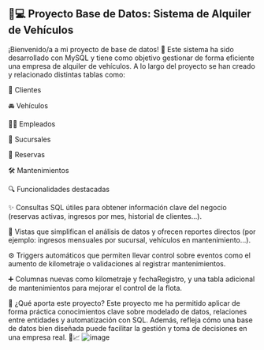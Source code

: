 ## 🚗💻 Proyecto Base de Datos: Sistema de Alquiler de Vehículos
¡Bienvenido/a a mi proyecto de base de datos! 🎉 Este sistema ha sido desarrollado con MySQL y tiene como objetivo gestionar de forma eficiente una empresa de alquiler de vehículos. A lo largo del proyecto se han creado y relacionado distintas tablas como:

👤 Clientes

🚘 Vehículos

🧑‍💼 Empleados

🏢 Sucursales

📅 Reservas

🛠️ Mantenimientos

🔍 Funcionalidades destacadas

✨ Consultas SQL útiles para obtener información clave del negocio (reservas activas, ingresos por mes, historial de clientes...).

🧾 Vistas que simplifican el análisis de datos y ofrecen reportes directos (por ejemplo: ingresos mensuales por sucursal, vehículos en mantenimiento...).

⚙️ Triggers automáticos que permiten llevar control sobre eventos como el aumento de kilometraje o validaciones al registrar mantenimientos.

➕ Columnas nuevas como kilometraje y fechaRegistro, y una tabla adicional de mantenimientos para mejorar el control de la flota.

🧠 ¿Qué aporta este proyecto?
Este proyecto me ha permitido aplicar de forma práctica conocimientos clave sobre modelado de datos, relaciones entre entidades y automatización con SQL. Además, refleja cómo una base de datos bien diseñada puede facilitar la gestión y toma de decisiones en una empresa real. 💼📈
![image](https://github.com/user-attachments/assets/f9d98c4f-16f0-4936-88b1-3edba2d79b17)
